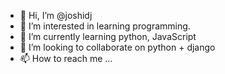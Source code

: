 - 👋 Hi, I’m @joshidj
- 👀 I’m interested in learning programming.
- 🌱 I’m currently learning python, JavaScript
- 💞️ I’m looking to collaborate on python + django
- 📫 How to reach me ...

<!---
joshidj/joshidj is a ✨ special ✨ repository because its `README.md` (this file) appears on your GitHub profile.
You can click the Preview link to take a look at your changes.
--->

